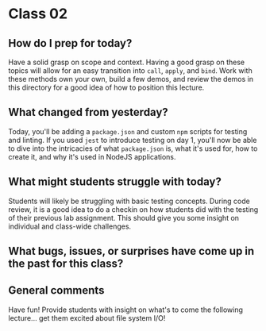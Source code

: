 # Class 02

## How do I prep for today?
Have a solid grasp on scope and context.  Having a good grasp on these topics will allow for an easy transition into `call`, `apply`, and `bind`.  Work with these methods own your own, build a few demos, and review the demos in this directory for a good idea of how to position this lecture.
 
## What changed from yesterday? 
Today, you'll be adding a `package.json` and custom `npm` scripts for testing and linting. If you used `jest` to introduce testing on day 1, you'll now be able to dive into the intricacies of what `package.json` is, what it's used for, how to create it, and why it's used in NodeJS applications.

## What might students struggle with today? 
Students will likely be struggling with basic testing concepts.  During code review, it is a good idea to do a checkin on how students did with the testing of their previous lab assignment.  This should give you some insight on individual and class-wide challenges.

## What bugs, issues, or surprises have come up in the past for this class?

## General comments
Have fun! Provide students with insight on what's to come the following lecture... get them excited about file system I/O!
